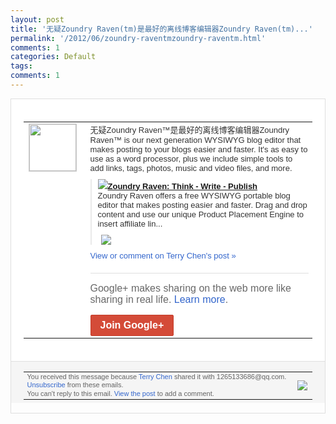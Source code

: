 ```yaml
---
layout: post
title: '无疑Zoundry Raven(tm)是最好的离线博客编辑器Zoundry Raven(tm)...'
permalink: '/2012/06/zoundry-raventmzoundry-raventm.html'
comments: 1
categories: Default
tags: 
comments: 1
---
```

<div style="border:solid 1px #dfdfdf;color:#686868;font:13px Arial"><div style="background-color:#fff;padding:20px;"><table cellpadding="0" cellspacing="0"><tr><td style="padding-right:15px;vertical-align:top"><a href="https://plus.google.com/_/notifications/ngemlink?&amp;emid=CIiPgu7ItLACFY2c3godKSsAAA&amp;path=%2F108643996575278738906&amp;dt=1338812403848"><img height="75" src="https://lh3.googleusercontent.com/-KKRGTyJ5Bl0/AAAAAAAAAAI/AAAAAAAAEEY/jllxqER5dCk/s75-c-k-a/photo.jpg" style="border:solid 1px #cccccc;" width="75"/></a></td><td style="width:578px;color:#333;font:13px Arial;vertical-align:top;"><div style="padding-bottom:10px">无疑Zoundry Raven™是最好的离线博客编辑器Zou<wbr/>ndry Raven™ is our next generation WYSIWYG blog editor that makes posting to your blogs easier and faster. It's as easy to use as a word processor, plus we include simple tools to add links, tags, photos, music and video files, and more.</div><div style="margin-bottom:10px;padding-left:10px; border-left:2px solid #EAEAEA"><span style="margin-right:5px"><a href="http://www.zoundryraven.com/" style="zSoyz"><img border="0" src="https://images1-focus-opensocial.googleusercontent.com/gadgets/proxy?url=https://s2.googleusercontent.com/s2/favicons?domain%3Dwww.zoundryraven.com&amp;container=focus&amp;gadget=a&amp;rewriteMime=image/*&amp;refresh=31536000&amp;resize_h=16"/><span style="font-weight:bold">Zoundry Raven: Think - Write - Publish</span></a><div style="padding-bottom:10px">Zoundry Raven offers a free WYSIWYG portable blog editor that makes posting easier and faster.  Drag and drop content and use                 our unique Product Placement Engine to insert affiliate lin...</div></span><span style="margin-right:5px"><a href="https://plus.google.com/_/notifications/ngemlink?&amp;emid=CIiPgu7ItLACFY2c3godKSsAAA&amp;path=%2F108643996575278738906%2Fposts%2FVKjo5rtieEL%3Fgpinv%3DAMIXal-gUIjue7fW47fqj2aZrkVPVbeb1hvOaCvqwVuOPaov6_5Q3C2ReJzS_Pv0ljqcUnwGp6yBJNkZbVelsibopJk2Dq2blqAfQDJh8hzItL7K30jb7tY&amp;dt=1338812403848" style="zSoyz;"><img border="0" src="https://lh4.google.com/zoundryraven/R6hnPBhri-I/AAAAAAAAASI/M3vlzXiVCvs/h120/mainshot.jpg" style="max-height:200px;max-width:275px"/></a></span></div><a href="https://plus.google.com/_/notifications/ngemlink?&amp;emid=CIiPgu7ItLACFY2c3godKSsAAA&amp;path=%2F108643996575278738906%2Fposts%2FVKjo5rtieEL%3Fgpinv%3DAMIXal-gUIjue7fW47fqj2aZrkVPVbeb1hvOaCvqwVuOPaov6_5Q3C2ReJzS_Pv0ljqcUnwGp6yBJNkZbVelsibopJk2Dq2blqAfQDJh8hzItL7K30jb7tY&amp;dt=1338812403848" style="color:#3366CC;text-decoration:none;">View or comment on Terry Chen's post »</a><div style="margin-top:20px;border-top:solid 1px #dfdfdf"><div style="padding:15px 0;color:#686868;font:16px Arial;">Google+ makes sharing on the web more like sharing in real life. <a href="http://www.google.com/+/learnmore/" style="color:#3366CC;text-decoration:none;">Learn more</a>.</div><a href="https://plus.google.com/_/notifications/ngemlink?&amp;emid=CIiPgu7ItLACFY2c3godKSsAAA&amp;path=%2F%3Fgpinv%3DAMIXal-gUIjue7fW47fqj2aZrkVPVbeb1hvOaCvqwVuOPaov6_5Q3C2ReJzS_Pv0ljqcUnwGp6yBJNkZbVelsibopJk2Dq2blqAfQDJh8hzItL7K30jb7tY&amp;dt=1338812403848" style="display:inline-block;padding:7px 15px;background-color:#d44b38; color:#fff;font-size:16px; font-weight:bold;border-radius:2px;border:solid 1px #c43b28; white-space:nowrap;text-decoration:none">Join Google+</a></div></td></tr></table></div><div style="border-top:solid 1px #dfdfdf;padding:0 20px; background-color:#f5f5f5"><table cellpadding="0" cellspacing="0" style="height:50px"><tbody><tr><td style="vertical-align:middle;width:100%; color:#636363;font:11px Arial; line-height:120%">You received this message because <a href="https://plus.google.com/_/notifications/ngemlink?&amp;emid=CIiPgu7ItLACFY2c3godKSsAAA&amp;path=%2F108643996575278738906%3Fgpinv%3DAMIXal-gUIjue7fW47fqj2aZrkVPVbeb1hvOaCvqwVuOPaov6_5Q3C2ReJzS_Pv0ljqcUnwGp6yBJNkZbVelsibopJk2Dq2blqAfQDJh8hzItL7K30jb7tY&amp;dt=1338812403848" style="color:#3366CC;text-decoration:none;">Terry Chen</a> shared it with 1265133686@qq.com. <a href="https://plus.google.com/_/notifications/ngemlink?&amp;emid=CIiPgu7ItLACFY2c3godKSsAAA&amp;path=%2F_%2Fnonplus%2Femailsettings%3Fgpinv%3DAMIXal-gUIjue7fW47fqj2aZrkVPVbeb1hvOaCvqwVuOPaov6_5Q3C2ReJzS_Pv0ljqcUnwGp6yBJNkZbVelsibopJk2Dq2blqAfQDJh8hzItL7K30jb7tY%26est%3DADH5u8VRlBCV1FnvnJ9AAoAU5AJr-SnEwoylfgB9ip5DFV_--ClRhFymJiSLhi_KT7DhbHX7kxUHK8aPFTLwAAgnaVgnuys2kp0I1_5AK4xKz3QduCNck3hmdxq_c9MLi4wI8lORp8wL&amp;dt=1338812403848" style="color:#3366CC;text-decoration:none;">Unsubscribe</a> from these emails.<br/>You can't reply to this email. <a href="https://plus.google.com/_/notifications/ngemlink?&amp;emid=CIiPgu7ItLACFY2c3godKSsAAA&amp;path=%2F108643996575278738906%2Fposts%2FVKjo5rtieEL%3Fgpinv%3DAMIXal-gUIjue7fW47fqj2aZrkVPVbeb1hvOaCvqwVuOPaov6_5Q3C2ReJzS_Pv0ljqcUnwGp6yBJNkZbVelsibopJk2Dq2blqAfQDJh8hzItL7K30jb7tY&amp;dt=1338812403848" style="color:#3366CC;text-decoration:none;">View the post</a> to add a comment.<br/></td><td><img src="https://ssl.gstatic.com/s2/oz/images/notifications/logo/google-plus-6617a72bb36cc548861652780c9e6ff1.png"/></td></tr></tbody></table></div></div>